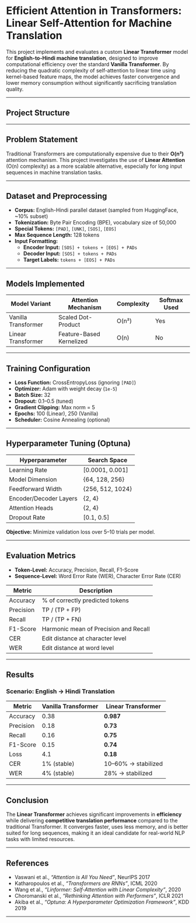 # Efficient Attention in Transformers: Linear Self-Attention for Machine Translation

This project implements and evaluates a custom **Linear Transformer** model for **English-to-Hindi machine translation**, designed to improve computational efficiency over the standard **Vanilla Transformer**. By reducing the quadratic complexity of self-attention to linear time using kernel-based feature maps, the model achieves faster convergence and lower memory consumption without significantly sacrificing translation quality.

---

## Project Structure


---

## Problem Statement

Traditional Transformers are computationally expensive due to their **O(n²)** attention mechanism. This project investigates the use of **Linear Attention** (O(n) complexity) as a more scalable alternative, especially for long input sequences in machine translation tasks.

---

## Dataset and Preprocessing

- **Corpus:** English-Hindi parallel dataset (sampled from HuggingFace, ~10% subset)
- **Tokenization:** Byte Pair Encoding (BPE), vocabulary size of 50,000
- **Special Tokens:** `[PAD]`, `[UNK]`, `[SOS]`, `[EOS]`
- **Max Sequence Length:** 128 tokens
- **Input Formatting:**
  - **Encoder Input:** `[SOS] + tokens + [EOS] + PADs`
  - **Decoder Input:** `[SOS] + tokens + PADs`
  - **Target Labels:** `tokens + [EOS] + PADs`

---

##  Models Implemented

| Model Variant        | Attention Mechanism       | Complexity | Softmax Used |
|----------------------|----------------------------|------------|--------------|
| Vanilla Transformer  | Scaled Dot-Product         | O(n²)      | Yes       |
| Linear Transformer   | Feature-Based Kernelized   | O(n)       | No        |

---

## Training Configuration

- **Loss Function:** CrossEntropyLoss (ignoring `[PAD]`)
- **Optimizer:** Adam with weight decay (`1e-5`)
- **Batch Size:** 32
- **Dropout:** 0.1–0.5 (tuned)
- **Gradient Clipping:** Max norm = 5
- **Epochs:** 100 (Linear), 250 (Vanilla)
- **Scheduler:** Cosine Annealing (optional)

---

## Hyperparameter Tuning (Optuna)

| Hyperparameter        | Search Space            |
|-----------------------|-------------------------|
| Learning Rate         | [0.0001, 0.001]          |
| Model Dimension       | {64, 128, 256}           |
| Feedforward Width     | {256, 512, 1024}         |
| Encoder/Decoder Layers| {2, 4}                   |
| Attention Heads       | {2, 4}                   |
| Dropout Rate          | [0.1, 0.5]               |

**Objective:** Minimize validation loss over 5–10 trials per model.

---

## Evaluation Metrics

- **Token-Level:** Accuracy, Precision, Recall, F1-Score
- **Sequence-Level:** Word Error Rate (WER), Character Error Rate (CER)

| Metric     | Description                                   |
|------------|-----------------------------------------------|
| Accuracy   | % of correctly predicted tokens               |
| Precision  | TP / (TP + FP)                                |
| Recall     | TP / (TP + FN)                                |
| F1-Score   | Harmonic mean of Precision and Recall         |
| CER        | Edit distance at character level              |
| WER        | Edit distance at word level                   |

---

## Results

### Scenario: English → Hindi Translation

| Metric            | Vanilla Transformer | Linear Transformer |
|-------------------|---------------------|--------------------|
| Accuracy          | 0.38                | **0.987**          |
| Precision         | 0.18                | **0.73**           |
| Recall            | 0.16                | **0.75**           |
| F1-Score          | 0.15                | **0.74**           |
| Loss              | 4.1                 | **0.18**           |
| CER               | 1% (stable)         | 10–60% → stabilized |
| WER               | 4% (stable)         | 28% → stabilized   |

---

## Conclusion

The **Linear Transformer** achieves significant improvements in **efficiency** while delivering **competitive translation performance** compared to the traditional Transformer. It converges faster, uses less memory, and is better suited for long sequences, making it an ideal candidate for real-world NLP tasks with limited resources.

---

## References

- Vaswani et al., *“Attention is All You Need”*, NeurIPS 2017  
- Katharopoulos et al., *“Transformers are RNNs”*, ICML 2020  
- Wang et al., *“Linformer: Self-Attention with Linear Complexity”*, 2020  
- Choromanski et al., *“Rethinking Attention with Performers”*, ICLR 2021  
- Akiba et al., *“Optuna: A Hyperparameter Optimization Framework”*, KDD 2019

---
